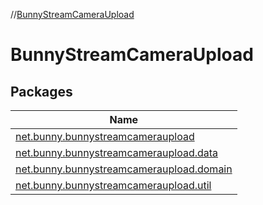 //[BunnyStreamCameraUpload](index.md)

# BunnyStreamCameraUpload

## Packages

| Name |
|---|
| [net.bunny.bunnystreamcameraupload](-bunny-stream-camera-upload/net.bunny.bunnystreamcameraupload/index.md) |
| [net.bunny.bunnystreamcameraupload.data](-bunny-stream-camera-upload/net.bunny.bunnystreamcameraupload.data/index.md) |
| [net.bunny.bunnystreamcameraupload.domain](-bunny-stream-camera-upload/net.bunny.bunnystreamcameraupload.domain/index.md) |
| [net.bunny.bunnystreamcameraupload.util](-bunny-stream-camera-upload/net.bunny.bunnystreamcameraupload.util/index.md) |
